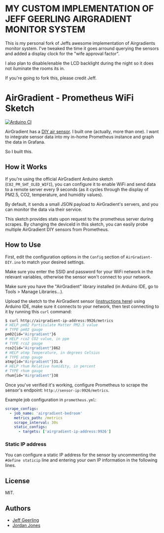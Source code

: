 # MY CUSTOM IMPLEMENTATION OF JEFF GEERLING AIRGRADIENT MONITOR SYSTEM

This is my personal fork of Jeffs awesome implementation of Airgradients monitor system. I've tweaked the time it goes arround querying the sensors and added a display clock for the "wife approval factor".

I also plan to disable/enable the LCD backlight during the night so it does not iluminate the rooms its in.

If you're going to fork this, please credit Jeff.

# AirGradient - Prometheus WiFi Sketch

[![Arduino CI](https://github.com/geerlingguy/airgradient-prometheus/actions/workflows/arduino.yaml/badge.svg)](https://github.com/geerlingguy/airgradient-prometheus/actions/workflows/arduino.yaml)

AirGradient has a [DIY air sensor](https://www.airgradient.com/diy/). I built one (actually, more than one). I want to integrate sensor data into my in-home Prometheus instance and graph the data in Grafana.

So I built this.

## How it Works

If you're using the official AirGradient Arduino sketch (`C02_PM_SHT_OLED_WIFI`), you can configure it to enable WiFi and send data to a remote server every 9 seconds (as it cycles through the display of PM2.5, CO2, temperature, and humidity values).

By default, it sends a small JSON payload to AirGradient's servers, and you can monitor the data via their service.

This sketch provides stats upon request to the prometheus server during scrapes. By changing the deviceId in this sketch, you can easily probe multiple AirGradient DIY sensors from Prometheus.

## How to Use

First, edit the configuration options in the `Config` section of `AirGradient-DIY.ino` to match your desired settings.

Make sure you enter the SSID and password for your WiFi network in the relevant variables, otherwise the sensor won't connect to your network.

Make sure you have the "AirGradient" library installed (in Arduino IDE, go to Tools > Manage Libraries...).

Upload the sketch to the AirGradient sensor ([instructions here](https://www.jeffgeerling.com/blog/2021/airgradient-diy-air-quality-monitor-co2-pm25#flashing)) using Arduino IDE, make sure it connects to your network, then test connecting to it by running this `curl` command:

```sh
$ curl http://airgradient-ip-address:9926/metrics
# HELP pm02 Particulate Matter PM2.5 value
# TYPE pm02 gauge
pm02{id="Airgradient"}6
# HELP rco2 CO2 value, in ppm
# TYPE rco2 gauge
rco2{id="Airgradient"}862
# HELP atmp Temperature, in degrees Celsius
# TYPE atmp gauge
atmp{id="Airgradient"}31.6
# HELP rhum Relative humidity, in percent
# TYPE rhum gauge
rhum{id="Airgradient"}38
```

Once you've verified it's working, configure Prometheus to scrape the sensor's endpoint: `http://sensor-ip:9926/metrics`.

Example job configuration in `prometheus.yml`:

```yaml
scrape_configs:
  - job_name: 'airgradient-bedroom'
    metrics_path: /metrics
    scrape_interval: 30s
    static_configs:
      - targets: ['airgradient-ip-address:9926']
```

### Static IP address

You can configure a static IP address for the sensor by uncommenting the `#define staticip` line and entering your own IP information in the following lines.

## License

MIT.

## Authors

  - [Jeff Geerling](https://www.jeffgeerling.com)
  - [Jordan Jones](https://github.com/kashalls)

